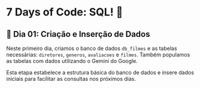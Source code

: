 # 7 Days of Code: SQL! 🎲

## 🐬 Dia 01: Criação e Inserção de Dados

Neste primeiro dia, criamos o banco de dados `db_filmes` e as tabelas necessárias: `diretores`, `generos`, `avaliacoes` e `filmes`. Também populamos as tabelas com dados utilizando o Gemini do Google. 

Esta etapa estabelece a estrutura básica do banco de dados e insere dados iniciais para facilitar as consultas nos próximos dias.


